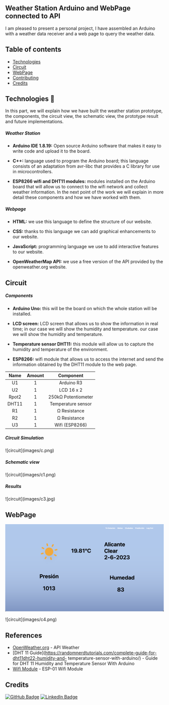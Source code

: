 ## Weather Station Arduino and WebPage connected to API

I am pleased to present a personal project, I have assembled an Arduino with a weather data receiver and a web page to query the weather data.

## Table of contents

* [Technologies](#technologies)
* [Circuit](#circuit)
* [WebPage](#webpage)
* [Contributing](#contributing)
* [Credits](#credits)

## Technologies :rat:

In this part, we will explain how we have built the weather station prototype, the components, the circuit view, the schematic view, the prototype result and future implementations.

##### Weather Station

- <strong>Arduino IDE 1.8.19:</strong> Open source Arduino software that makes it easy to write code and upload it to the board.

- <strong>C++:</strong> language used to program the Arduino board; this language consists of an adaptation from avr-libc that provides a C library for use in microcontrollers.

- <strong>ESP8266 wifi and DHT11 modules:</strong> modules installed on the Arduino board that will allow us to connect to the wifi network and collect weather information. In the next point of the work we will explain in more detail these components and how we have worked with them.

##### Webpage

- <strong>HTML:</strong> we use this language to define the structure of our website.

- <strong>CSS:</strong> thanks to this language we can add graphical enhancements to our website.

- <strong>JavaScript:</strong> programming language we use to add interactive features to our website.

- <strong>OpenWeatherMap API:</strong> we use a free version of the API provided by the openweather.org website.

## Circuit
##### Components

- <strong>Arduino Uno:</strong> this will be the board on which the whole station will be installed.

- <strong>LCD screen:</strong> LCD screen that allows us to show the information in real time; in our case we will show the humidity and temperature. our case we will show the humidity and temperature.

- <strong>Temperature sensor DHT11:</strong> this module will allow us to capture the humidity and temperature of the environment.

- <strong>ESP8266:</strong> wifi module that allows us to access the internet and send the information obtained by the DHT11 module to the web page.

<center>

|  Name | Amount | Component |
|:----------:|:----------:|:----------:|
| U1    | 1   |Arduino R3 |
| U2    | 1   |LCD 16 x 2 |
| Rpot2    | 1   |250k&Omega; Potentiometer |
| DHT11   | 1   |Temperature sensor |
| R1    | 1   | &Omega; Resistance|
| R2    | 1   | &Omega; Resistance |
| U3  | 1   | Wifi (ESP8266) |

</center>

##### Circuit Simulation
<p>
![circuit](images/c.png)
</p>

##### Schematic view
<p>
![circuit](images/c1.png)
</p>

##### Results
<p>
![circuit](images/c3.jpg)
</p>

## WebPage

![webpage](images/c5.png)

<p>
![circuit](images/c4.png)
</p>

## References

* [OpenWeather.org](https://openweathermap.org/current) - API Weather
* [DHT 11 Guide](https://randomnerdtutorials.com/complete-guide-for-dht11dht22-humidity-and- temperature-sensor-with-arduino/) - Guide for DHT 11 Humidity and Temperature Sensor With Arduino
* [Wifi Module](https://www.microchip.ua/wireless/esp01.pdf) - ESP-01 Wifi Module

## Credits

[![GitHub Badge](https://img.shields.io/badge/GitHub-100000?style=for-the-badge&logo=github&logoColor=white)](https://github.com/juanunez92)			[![LinkedIn Badge](https://img.shields.io/badge/LinkedIn-0077B5?style=for-the-badge&logo=linkedin&logoColor=white)](https://www.linkedin.com/in/jnuneznun/)


